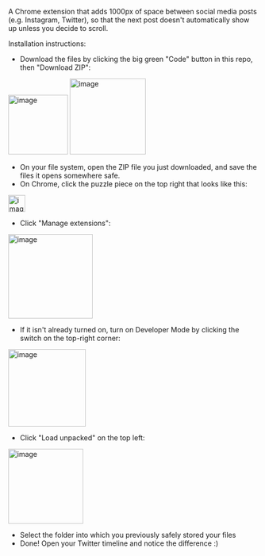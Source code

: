A Chrome extension that adds 1000px of space between social media posts (e.g. Instagram, Twitter), so that the next post doesn't automatically show up unless you decide to scroll.

Installation instructions:
* Download the files by clicking the big green "Code" button in this repo, then "Download ZIP":
<img width="120" alt="image" src="https://github.com/user-attachments/assets/524191b7-c114-4d71-b0be-ec03dd95c6b6" />

<img width="153" alt="image" src="https://github.com/user-attachments/assets/c0735d72-17d5-4673-8483-4161a200103a" />

* On your file system, open the ZIP file you just downloaded, and save the files it opens somewhere safe.
* On Chrome, click the puzzle piece on the top right that looks like this:
<img width="34" alt="image" src="https://github.com/user-attachments/assets/04b0663b-a2eb-466d-a9ae-77df1d764c2a" />

* Click "Manage extensions":
<img width="170" alt="image" src="https://github.com/user-attachments/assets/e47be61a-605c-423c-b79b-d2031177cdfe" />

* If it isn't already turned on, turn on Developer Mode by clicking the switch on the top-right corner:
<img width="156" alt="image" src="https://github.com/user-attachments/assets/55ab5fc1-ff35-4bef-a35a-b35c83e2ac66" />

* Click "Load unpacked" on the top left:
<img width="151" alt="image" src="https://github.com/user-attachments/assets/872b2c91-2450-48c6-8850-0f2c3f52fcd7" />

* Select the folder into which you previously safely stored your files
* Done! Open your Twitter timeline and notice the difference :)
